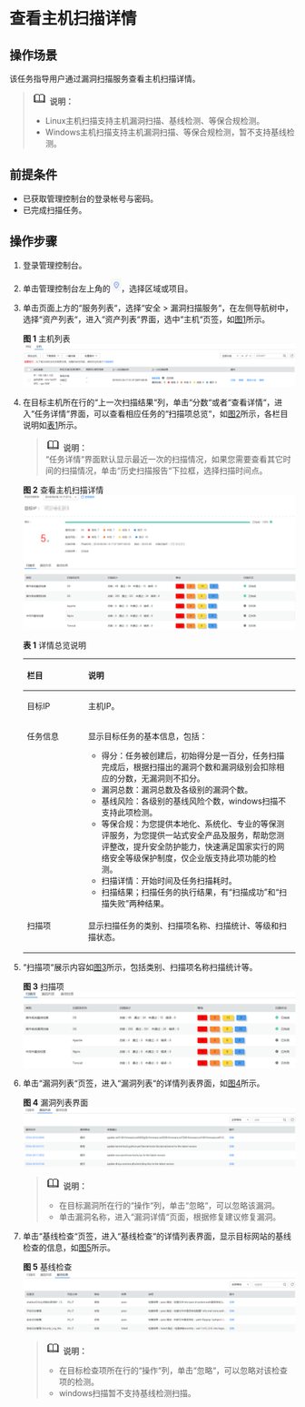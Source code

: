# 查看主机扫描详情<a name="ZH-CN_TOPIC_0115901714"></a>

## 操作场景<a name="section155703613202"></a>

该任务指导用户通过漏洞扫描服务查看主机扫描详情。

>![](public_sys-resources/icon-note.gif) **说明：**   
>-   Linux主机扫描支持主机漏洞扫描、基线检测、等保合规检测。  
>-   Windows主机扫描支持主机漏洞扫描、等保合规检测，暂不支持基线检测。  

## 前提条件<a name="section15638143511224"></a>

-   已获取管理控制台的登录帐号与密码。
-   已完成扫描任务。

## 操作步骤<a name="section1543811533713"></a>

1.  登录管理控制台。
2.  单击管理控制台左上角的![](figures/项目.jpg)，选择区域或项目。
3.  单击页面上方的“服务列表“，选择“安全  \>  漏洞扫描服务“，在左侧导航树中，选择“资产列表“，进入“资产列表“界面，选中“主机“页签，如[图1](#zh-cn_topic_0115832329_fig14176121734116)所示。

    **图 1**  主机列表<a name="zh-cn_topic_0115832329_fig14176121734116"></a>  
    ![](figures/主机列表.png "主机列表")

4.  在目标主机所在行的“上一次扫描结果“列，单击“分数“或者“查看详情“，进入“任务详情“界面，可以查看相应任务的“扫描项总览“，如[图2](#fig1539218190447)所示，各栏目说明如[表1](#table0392161914440)所示。

    >![](public_sys-resources/icon-note.gif) **说明：**   
    >“任务详情“界面默认显示最近一次的扫描情况，如果您需要查看其它时间的扫描情况，单击“历史扫描报告“下拉框，选择扫描时间点。  

    **图 2**  查看主机扫描详情<a name="fig1539218190447"></a>  
    ![](figures/查看主机扫描详情.png "查看主机扫描详情")

    **表 1**  详情总览说明

    <a name="table0392161914440"></a>
    <table><thead align="left"><tr id="row43921019104414"><th class="cellrowborder" valign="top" width="22.439999999999998%" id="mcps1.2.3.1.1"><p id="p1339211919441"><a name="p1339211919441"></a><a name="p1339211919441"></a>栏目</p>
    </th>
    <th class="cellrowborder" valign="top" width="77.56%" id="mcps1.2.3.1.2"><p id="p9392151915441"><a name="p9392151915441"></a><a name="p9392151915441"></a>说明</p>
    </th>
    </tr>
    </thead>
    <tbody><tr id="row23921619114412"><td class="cellrowborder" valign="top" width="22.439999999999998%" headers="mcps1.2.3.1.1 "><p id="p239241914449"><a name="p239241914449"></a><a name="p239241914449"></a>目标IP</p>
    </td>
    <td class="cellrowborder" valign="top" width="77.56%" headers="mcps1.2.3.1.2 "><p id="p4392181912443"><a name="p4392181912443"></a><a name="p4392181912443"></a>主机IP。</p>
    </td>
    </tr>
    <tr id="row14392101924413"><td class="cellrowborder" valign="top" width="22.439999999999998%" headers="mcps1.2.3.1.1 "><p id="p1139291914449"><a name="p1139291914449"></a><a name="p1139291914449"></a>任务信息</p>
    </td>
    <td class="cellrowborder" valign="top" width="77.56%" headers="mcps1.2.3.1.2 "><p id="p143922197442"><a name="p143922197442"></a><a name="p143922197442"></a>显示目标任务的基本信息，包括：</p>
    <a name="ul153921319144417"></a><a name="ul153921319144417"></a><ul id="ul153921319144417"><li>得分：任务被创建后，初始得分是一百分，任务扫描完成后，根据扫描出的漏洞个数和漏洞级别会扣除相应的分数，无漏洞则不扣分。</li><li>漏洞总数：漏洞总数及各级别的漏洞个数。</li><li>基线风险：各级别的基线风险个数，windows扫描不支持此项检测。</li><li>等保合规：为您提供本地化、系统化、专业的等保测评服务，为您提供一站式安全产品及服务，帮助您测评整改，提升安全防护能力，快速满足国家实行的网络安全等级保护制度，仅企业版支持此项功能的检测。</li><li>扫描详情：开始时间及任务扫描耗时。</li><li>扫描结果；扫描任务的执行结果，有<span class="parmvalue" id="parmvalue439201916446"><a name="parmvalue439201916446"></a><a name="parmvalue439201916446"></a>“扫描成功”</span>和<span class="parmvalue" id="parmvalue15392319144414"><a name="parmvalue15392319144414"></a><a name="parmvalue15392319144414"></a>“扫描失败”</span>两种结果。</li></ul>
    </td>
    </tr>
    <tr id="row639201914444"><td class="cellrowborder" valign="top" width="22.439999999999998%" headers="mcps1.2.3.1.1 "><p id="p18392181944412"><a name="p18392181944412"></a><a name="p18392181944412"></a>扫描项</p>
    </td>
    <td class="cellrowborder" valign="top" width="77.56%" headers="mcps1.2.3.1.2 "><p id="p2392171911447"><a name="p2392171911447"></a><a name="p2392171911447"></a>显示扫描任务的类别、扫描项名称、扫描统计、等级和扫描状态。</p>
    </td>
    </tr>
    </tbody>
    </table>

5.  “扫描项“展示内容如[图3](#fig1725275904412)所示，包括类别、扫描项名称扫描统计等。

    **图 3**  扫描项<a name="fig1725275904412"></a>  
    ![](figures/扫描项.png "扫描项")

6.  单击“漏洞列表“页签，进入“漏洞列表“的详情列表界面，如[图4](#fig20644132619453)所示。

    **图 4**  漏洞列表界面<a name="fig20644132619453"></a>  
    ![](figures/漏洞列表界面.png "漏洞列表界面")

    >![](public_sys-resources/icon-note.gif) **说明：**   
    >-   在目标漏洞所在行的“操作“列，单击“忽略“，可以忽略该漏洞。  
    >-   单击漏洞名称，进入“漏洞详情“页面，根据修复建议修复漏洞。  

7.  单击“基线检查“页签，进入“基线检查“的详情列表界面，显示目标网站的基线检查的信息，如[图5](#fig1113024674619)所示。

    **图 5**  基线检查<a name="fig1113024674619"></a>  
    ![](figures/基线检查.png "基线检查")

    >![](public_sys-resources/icon-note.gif) **说明：**   
    >-   在目标检查项所在行的“操作“列，单击“忽略“，可以忽略对该检查项的检测。  
    >-   windows扫描暂不支持基线检测扫描。  


